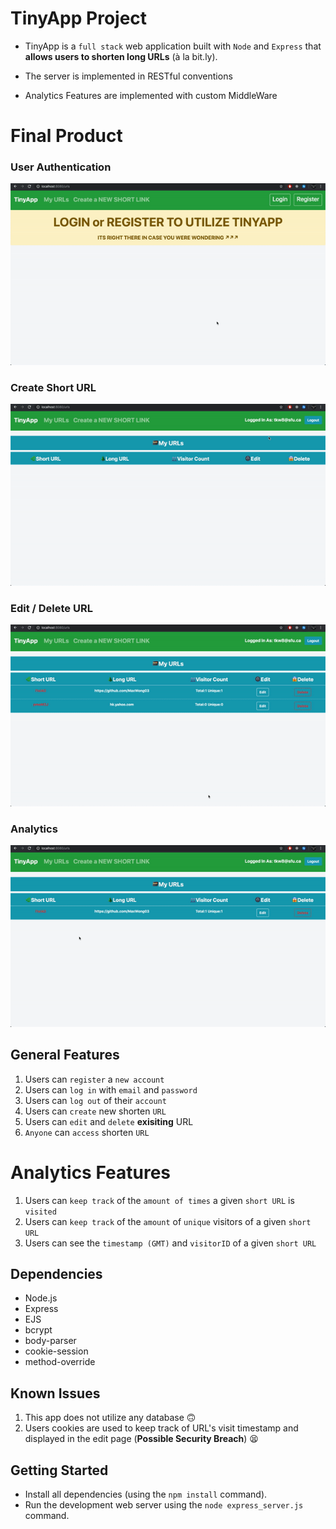 # TinyApp Project

* TinyApp is a `full stack` web application built with `Node` and `Express` that **allows users to shorten long URLs** (à la bit.ly).

* The server is implemented in RESTful conventions

* Analytics Features are implemented with custom MiddleWare

# Final Product

### User Authentication
!["userAuth"](https://github.com/MaxWong03/tinyapp/blob/master/docs/userAuth.gif)

### Create Short URL
!["createURL"](https://github.com/MaxWong03/tinyapp/blob/master/docs/createURL.gif)

### Edit / Delete URL
!["editDelete"](https://github.com/MaxWong03/tinyapp/blob/master/docs/editDelete.gif)

### Analytics
!["analytics"](https://github.com/MaxWong03/tinyapp/blob/master/docs/Analytics.gif)

## General Features
1) Users can `register` a `new account` 
2) Users can `log in` with `email` and `password`
3) Users can `log out` of their `account`
4) Users can `create` new shorten `URL`
5) Users can `edit` and `delete` **exisiting** URL
6) `Anyone` can `access` shorten `URL`

# Analytics Features
1) Users can `keep track` of the `amount of times` a given `short URL` is `visited` 
2) Users can `keep track` of the `amount` of `unique` visitors of a given `short URL`
3) Users can see the `timestamp (GMT)` and `visitorID` of a given `short URL`

## Dependencies

- Node.js
- Express
- EJS
- bcrypt
- body-parser
- cookie-session
- method-override

## Known Issues
1) This app does not utilize any database 🙃
2) Users cookies are used to keep track of URL's visit timestamp and displayed in the edit page (**Possible Security Breach**) 😫

## Getting Started

- Install all dependencies (using the `npm install` command).
- Run the development web server using the `node express_server.js` command.